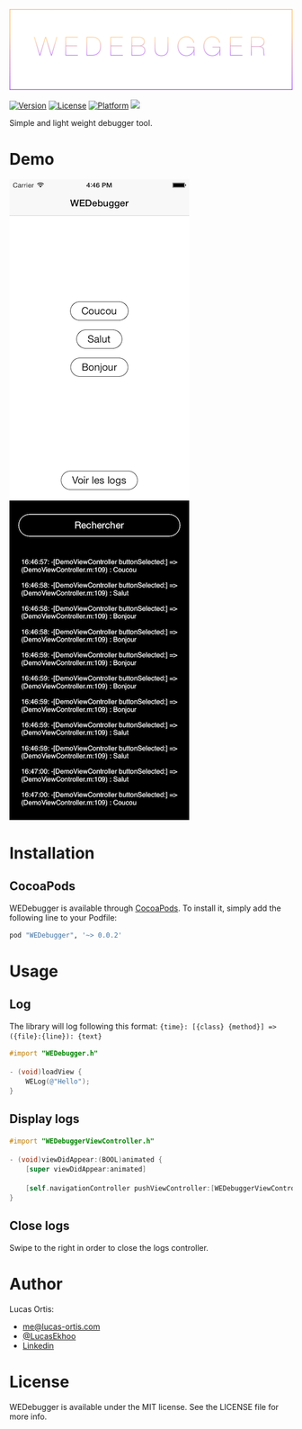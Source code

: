 ![WEDebugger](https://github.com/Ekhoo/WEDebugger/blob/master/Source/Asset/Logo.png)

[![Version](https://img.shields.io/cocoapods/v/WEDebugger.svg?style=flat)](http://cocoapods.org/pods/WEDebugger)
[![License](https://img.shields.io/cocoapods/l/WEDebugger.svg?style=flat)](http://cocoapods.org/pods/WEDebugger)
[![Platform](https://img.shields.io/cocoapods/p/WEDebugger.svg?style=flat)](http://cocoapods.org/pods/WEDebugger)
![](https://img.shields.io/badge/Supported-iOS7-4BC51D.svg?style=flat-square)

Simple and light weight debugger tool.

# Demo
![WEDebugger](https://github.com/Ekhoo/WEDebugger/blob/master/Source/Asset/demo01.png)
![WEDebugger](https://github.com/Ekhoo/WEDebugger/blob/master/Source/Asset/demo02.png)

# Installation
## CocoaPods
WEDebugger is available through [CocoaPods](http://cocoapods.org). To install
it, simply add the following line to your Podfile:

```ruby
pod "WEDebugger", '~> 0.0.2'
```

# Usage
## Log
The library will log following this format: `{time}: [{class} {method}] => ({file}:{line}): {text}`

```objective-c
#import "WEDebugger.h"

- (void)loadView {
    WELog(@"Hello");
}
```

## Display logs
```objective-c
#import "WEDebuggerViewController.h"

- (void)viewDidAppear:(BOOL)animated {
    [super viewDidAppear:animated]
    
    [self.navigationController pushViewController:[WEDebuggerViewController new] animated:YES];
}
```

## Close logs
Swipe to the right in order to close the logs controller.

# Author
Lucas Ortis:
- me@lucas-ortis.com
- [@LucasEkhoo](https://twitter.com/LucasEkhoo)
- [Linkedin](https://fr.linkedin.com/in/lucasortis)

# License

WEDebugger is available under the MIT license. See the LICENSE file for more info.
